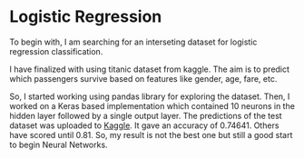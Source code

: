 # Logistic Regression

To begin with, I am searching for an interseting dataset for logistic regression classification.

I have finalized with using titanic dataset from kaggle. The aim is to predict which passengers survive based on features like gender, age, fare, etc.

So, I started working using pandas library for exploring the dataset. Then, I worked on a Keras based implementation which contained 10 neurons in the hidden layer followed by a single output layer.
The predictions of the test dataset was uploaded to [Kaggle](https://www.kaggle.com). It gave an accuracy of 0.74641. Others have scored until 0.81. So, my result is not the best one but still a good start to begin Neural Networks.

